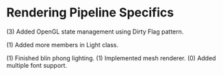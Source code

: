 Rendering Pipeline Specifics
===

(3) Added OpenGL state management using Dirty Flag pattern.

(1) Added more members in Light class.

(1) Finished blin phong lighting.
(1) Implemented mesh renderer.
(0) Added multiple font support.